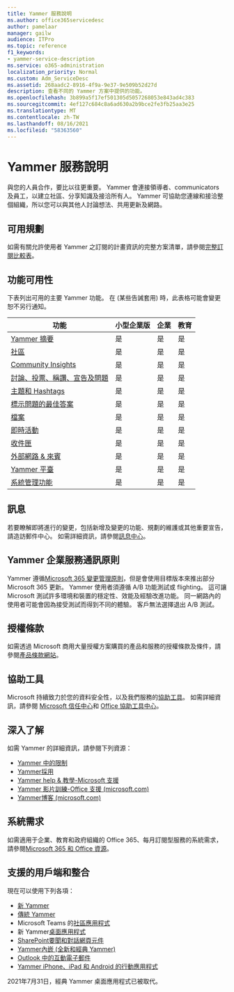 ```yaml
---
title: Yammer 服務說明
ms.author: office365servicedesc
author: pamelaar
manager: gailw
audience: ITPro
ms.topic: reference
f1_keywords:
- yammer-service-description
ms.service: o365-administration
localization_priority: Normal
ms.custom: Adm_ServiceDesc
ms.assetid: 268aadc2-8916-4f9a-9e37-9e509b52d27d
description: 查看不同的 Yammer 方案中提供的功能。
ms.openlocfilehash: 3b899a5f17ef501305d5057268053e843ad4c383
ms.sourcegitcommit: 4ef127c684c8a6ad630a2b9bce2fe3fb25aa3e25
ms.translationtype: MT
ms.contentlocale: zh-TW
ms.lasthandoff: 08/16/2021
ms.locfileid: "58363560"
---
```

# <a name="yammer-service-description"></a>Yammer 服務說明

與您的人員合作，要比以往更重要。 Yammer 會連接領導者、communicators 及員工，以建立社區、分享知識及接洽所有人。 Yammer 可協助您連線和接洽整個組織，所以您可以與其他人討論想法、共用更新及網路。
  
## <a name="available-plans"></a>可用規劃
  
如需有關允許使用者 Yammer 之訂閱的計畫資訊的完整方案清單，請參閱[完整訂閱比較表](https://go.microsoft.com/fwlink/?linkid=2139145)。
  
## <a name="feature-availability"></a>功能可用性

下表列出可用的主要 Yammer 功能。 在 (某些告誡套用) 時，此表格可能會變更恕不另行通知。

| 功能  | 小型企業版 | 企業 | 教育 |
|---------|---------|---------|---------|
|[Yammer 摘要](https://support.microsoft.com/office/what-s-in-the-yammer-home-and-discovery-feeds-faaadbe1-4e57-4f17-89f1-e546509fba47) | 是     | 是     | 是     |
|[社區](https://support.microsoft.com/office/manage-communities-33f252f7-6241-40e1-8f42-ce1b635176fb) | 是     | 是     | 是     |
|[Community Insights](https://support.microsoft.com/office/view-community-insights-in-yammer-48bc648e-b567-49d7-b2b5-5fea23777c46) | 是     | 是     | 是     |
|[討論、投票、稱讚、宣告及問題](https://support.microsoft.com/office/create-polls-praise-announcements-and-questions-in-yammer-4b30c7e0-f915-4c69-9582-ccbbd09a516b) | 是     | 是     | 是     |
|[主題和 Hashtags](https://support.microsoft.com/office/use-topics-and-hashtags-in-yammer-98c0a0bb-aad0-45d3-88f1-4f6d12bb1772) | 是     | 是     | 是     |
|[標示問題的最佳答案](https://support.microsoft.com/office/use-questions-and-answers-in-a-yammer-community-a4f1b722-d1bf-42be-a592-7288c7c0b895) | 是     | 是     | 是     |
|[檔案](https://support.microsoft.com/office/attach-a-file-or-image-to-a-yammer-conversation-8d2d17f7-8f37-4535-961e-518d751be7e8) | 是     | 是     | 是     |
|[即時活動](https://support.microsoft.com/office/organize-a-live-event-in-yammer-8853cbd0-d3e2-4888-b8c3-6f3df288dec9) | 是     | 是     | 是     |
|[收件匣](https://support.microsoft.com/office/manage-your-yammer-inbox-f1656c47-7043-40f5-970c-3e66ed7a70f1) | 是     | 是     | 是     |
|[外部網路 & 來賓](/yammer/work-with-external-users/collaborate-guests-external-yammer-community) | 是     | 是     | 是     |
|[Yammer 平臺](https://developer.microsoft.com/yammer) | 是     | 是     | 是     |
|[系統管理功能](/yammer/) | 是     | 是     | 是     |

## <a name="messaging"></a>訊息

若要瞭解即將進行的變更，包括新增及變更的功能、規劃的維護或其他重要宣告，請造訪郵件中心。 如需詳細資訊，請參閱[訊息中心](/microsoft-365/admin/manage/message-center)。

## <a name="yammer-enterprise-service-communications-policy"></a>Yammer 企業服務通訊原則

Yammer 遵循[Microsoft 365 變更管理原則](https://aka.ms/ManageChange)，但是會使用目標版本來推出部分 Microsoft 365 更新。 Yammer 使用者須遵循 A/B 功能測試或 flighting。 這可讓 Microsoft 測試許多環境和裝置的穩定性、效能及經驗改進功能。 同一網路內的使用者可能會因為接受測試而得到不同的體驗。 客戶無法選擇退出 A/B 測試。

## <a name="licensing-terms"></a>授權條款

如需透過 Microsoft 商用大量授權方案購買的產品和服務的授權條款及條件，請參閱[產品條款網站](https://www.microsoft.com/licensing/terms/)。

## <a name="accessibility"></a>協助工具

Microsoft 持續致力於您的資料安全性，以及我們服務的[協助工具](https://www.microsoft.com/trust-center/compliance/accessibility)。 如需詳細資訊，請參閱 [Microsoft 信任中心](https://www.microsoft.com/trust-center)和 [Office 協助工具中心](https://support.office.com/article/ecab0fcf-d143-4fe8-a2ff-6cd596bddc6d)。

## <a name="learn-more"></a>深入了解

如需 Yammer 的詳細資訊，請參閱下列資源：

- [Yammer 中的限制](/office365/servicedescriptions/yammer-service-description/yammer-limits)
- [Yammer採用](https://adoption.microsoft.com/yammer/)
- [Yammer help & 教學-Microsoft 支援](https://support.microsoft.com/yammer)
- [Yammer 影片訓練-Office 支援 (microsoft.com) ](https://support.microsoft.com/office/yammer-video-training-2c0ce4c6-0a99-466f-bf1b-cbe7ffa9779a)
- [Yammer博客 (microsoft.com) ](https://techcommunity.microsoft.com/t5/yammer-blog/bg-p/YammerBlog)

## <a name="system-requirements"></a>系統需求

如需適用于企業、教育和政府組織的 Office 365、每月訂閱型服務的系統需求，請參閱[Microsoft 365 和 Office 資源](https://products.office.com/office-system-requirements/#Office365forBEG)。

## <a name="supported-clients-and-integrations"></a>支援的用戶端和整合

現在可以使用下列各項：

- [新 Yammer](https://support.microsoft.com/office/welcome-to-new-yammer-8c749c30-2d17-4153-a3cc-37a70f254681)
- [傳統 Yammer](https://support.microsoft.com/office/welcome-to-classic-yammer-02ac514e-cf1d-4060-9cde-6038ca812ede)
- Microsoft Teams 的[社區應用程式](https://support.microsoft.com/office/use-the-yammer-communities-app-for-microsoft-teams-930c86f1-e1e2-4e45-a66a-ce8faca71a21)
- 新 Yammer[桌面應用程式](https://support.microsoft.com/office/install-the-new-yammer-desktop-app-66ccb412-ca1d-4e43-872c-9705abf11b1b)
- [SharePoint要聞和對話網頁元件](https://support.microsoft.com/office/use-a-yammer-web-part-in-sharepoint-online-a53cfa0c-3d09-42c8-a286-1038a81c59da)
- [Yammer內嵌 (全新和經典 Yammer) ](https://developer.yammer.com/docs/new-embed-feed)
- [Outlook 中的互動電子郵件](https://support.microsoft.com/office/work-with-yammer-from-outlook-fd695485-225b-410f-b24a-17f971b46b25)
- [Yammer iPhone、iPad 和 Android 的行動應用程式](https://support.microsoft.com/office/set-up-new-yammer-on-your-mobile-phone-e52e65ad-14fa-4db9-b8f7-80fe3f6e25a7)

2021年7月31日，經典 Yammer 桌面應用程式已被取代。
